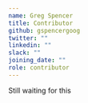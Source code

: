```yaml
---
name: Greg Spencer
title: Contributor
github: gspencergoog
twitter: ""
linkedin: ""
slack: ""
joining_date: ""
role: contributor
---
```


Still waiting for this

